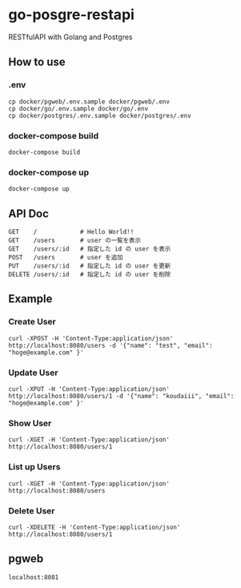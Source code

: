 # go-posgre-restapi
RESTfulAPI with Golang and Postgres

## How to use
### .env
`cp docker/pgweb/.env.sample docker/pgweb/.env`  
`cp docker/go/.env.sample docker/go/.env`  
`cp docker/postgres/.env.sample docker/postgres/.env`  

### docker-compose build
`docker-compose build`

### docker-compose up
`docker-compose up`

## API Doc
```
GET    /            # Hello World!!
GET    /users       # user の一覧を表示
GET    /users/:id   # 指定した id の user を表示
POST   /users       # user を追加
PUT    /users/:id   # 指定した id の user を更新
DELETE /users/:id   # 指定した id の user を削除
```

## Example
### Create User
```
curl -XPOST -H 'Content-Type:application/json' http://localhost:8080/users -d '{"name": "test", "email": "hoge@example.com" }'
```

### Update User
```
curl -XPUT -H 'Content-Type:application/json' http://localhost:8080/users/1 -d '{"name": "koudaiii", "email": "hoge@example.com" }'
```

### Show User
```
curl -XGET -H 'Content-Type:application/json' http://localhost:8080/users/1
```

### List up Users
```
curl -XGET -H 'Content-Type:application/json' http://localhost:8080/users
```

### Delete User
```
curl -XDELETE -H 'Content-Type:application/json' http://localhost:8080/users/1
```

## pgweb
```
localhost:8081
```
